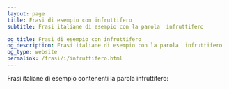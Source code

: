 ```yaml
---
layout: page
title: Frasi di esempio con infruttifero 
subtitle: Frasi italiane di esempio con la parola  infruttifero

og_title: Frasi di esempio con infruttifero 
og_description: Frasi italiane di esempio con la parola  infruttifero
og_type: website
permalink: /frasi/i/infruttifero.html
---
```


Frasi italiane di esempio contenenti la parola infruttifero:


